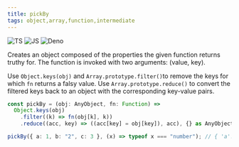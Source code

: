```yaml
---
title: pickBy
tags: object,array,function,intermediate
---
```


![TS](https://img.shields.io/badge/supports-typescript-blue.svg?style=flat-square)
![JS](https://img.shields.io/badge/supports-javascript-yellow.svg?style=flat-square)
![Deno](https://img.shields.io/badge/supports-deno-green.svg?style=flat-square)

Creates an object composed of the properties the given function returns truthy for. The function is invoked with two arguments: (value, key).

Use `Object.keys(obj)` and `Array.prototype.filter()`to remove the keys for which `fn` returns a falsy value.
Use `Array.prototype.reduce()` to convert the filtered keys back to an object with the corresponding key-value pairs.

```ts
const pickBy = (obj: AnyObject, fn: Function) =>
  Object.keys(obj)
    .filter((k) => fn(obj[k], k))
    .reduce((acc, key) => ((acc[key] = obj[key]), acc), {} as AnyObject);
```

```ts
pickBy({ a: 1, b: "2", c: 3 }, (x) => typeof x === "number"); // { 'a': 1, 'c': 3 }
```
